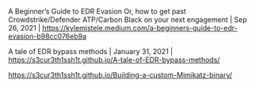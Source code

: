 A Beginner’s Guide to EDR Evasion
Or, how to get past Crowdstrike/Defender ATP/Carbon Black on your next engagement | 
Sep 26, 2021 | 
https://kylemistele.medium.com/a-beginners-guide-to-edr-evasion-b98cc076eb9a


A tale of EDR bypass methods | 
January 31, 2021 | 
https://s3cur3th1ssh1t.github.io/A-tale-of-EDR-bypass-methods/

https://s3cur3th1ssh1t.github.io/Building-a-custom-Mimikatz-binary/